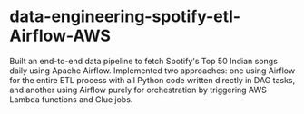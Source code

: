 # data-engineering-spotify-etl-Airflow-AWS
Built an end-to-end data pipeline to fetch Spotify's Top 50 Indian songs daily using Apache Airflow. Implemented two approaches: one using Airflow for the entire ETL process with all Python code written directly in DAG tasks, and another using Airflow purely for orchestration by triggering AWS Lambda functions and Glue jobs.
